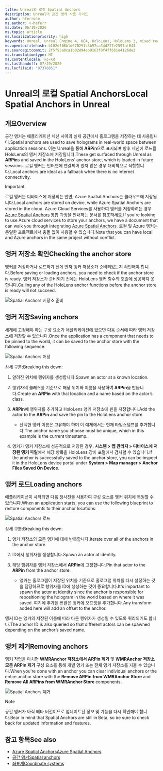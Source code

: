 ```yaml
---
title: Unreal의 로컬 Spatial Anchors
description: Unreal의 공간 앵커 사용 가이드
author: hferrone
ms.author: v-haferr
ms.date: 06/10/2020
ms.topic: article
ms.localizationpriority: high
keywords: Unreal, Unreal Engine 4, UE4, HoloLens, HoloLens 2, mixed reality, 개발, 기능, 설명서, 가이드, 홀로그램, 공간 앵커
ms.openlocfilehash: b102d506b1d670291c3b97ca34d277e2597af043
ms.sourcegitcommit: 2f5f95a9ca1b02d94eb9163f0f4ff6b1e4126de2
ms.translationtype: HT
ms.contentlocale: ko-KR
ms.lasthandoff: 07/29/2020
ms.locfileid: "87376051"
---
```

# <a name="local-spatial-anchors-in-unreal"></a><span data-ttu-id="5abc2-104">Unreal의 로컬 Spatial Anchors</span><span class="sxs-lookup"><span data-stu-id="5abc2-104">Local Spatial Anchors in Unreal</span></span>

## <a name="overview"></a><span data-ttu-id="5abc2-105">개요</span><span class="sxs-lookup"><span data-stu-id="5abc2-105">Overview</span></span>

<span data-ttu-id="5abc2-106">공간 앵커는 애플리케이션 세션 사이의 실제 공간에서 홀로그램을 저장하는 데 사용됩니다.</span><span class="sxs-lookup"><span data-stu-id="5abc2-106">Spatial anchors are used to save holograms in real-world space between application sessions.</span></span> <span data-ttu-id="5abc2-107">이는 Unreal을 통해 **ARPin**으로 표시되며 향후 세션에 로드될 HoloLens의 앵커 저장소에 저장됩니다.</span><span class="sxs-lookup"><span data-stu-id="5abc2-107">These get surfaced through Unreal as **ARPin**s and saved in the HoloLens’ anchor store, which is loaded in future sessions.</span></span> <span data-ttu-id="5abc2-108">로컬 앵커는 인터넷에 연결되어 있지 않은 경우 대비책으로 적합합니다.</span><span class="sxs-lookup"><span data-stu-id="5abc2-108">Local anchors are ideal as a fallback when there is no internet connectivity.</span></span>

> [!IMPORTANT]
> <span data-ttu-id="5abc2-109">로컬 앵커는 디바이스에 저장되는 반면, Azure Spatial Anchors는 클라우드에 저장됩니다.</span><span class="sxs-lookup"><span data-stu-id="5abc2-109">Local anchors are stored on device, while Azure Spatial Anchors are stored in the cloud.</span></span> <span data-ttu-id="5abc2-110">Azure Cloud Services를 사용하여 앵커를 저장하려는 경우 [Azure Spatial Anchors](unreal-azure-spatial-anchors.md) 통합 과정을 안내하는 문서를 참조하세요.</span><span class="sxs-lookup"><span data-stu-id="5abc2-110">If you're looking to use Azure cloud services to store your anchors, we have a document that can walk you through integrating [Azure Spatial Anchors](unreal-azure-spatial-anchors.md).</span></span> <span data-ttu-id="5abc2-111">로컬 및 Azure 앵커는 동일한 프로젝트에서 충돌 없이 사용할 수 있습니다.</span><span class="sxs-lookup"><span data-stu-id="5abc2-111">Note that you can have local and Azure anchors in the same project without conflict.</span></span>

## <a name="checking-the-anchor-store"></a><span data-ttu-id="5abc2-112">앵커 저장소 확인</span><span class="sxs-lookup"><span data-stu-id="5abc2-112">Checking the anchor store</span></span>

<span data-ttu-id="5abc2-113">앵커를 저장하거나 로드하기 전에 먼저 앵커 저장소가 준비되었는지 확인해야 합니다.</span><span class="sxs-lookup"><span data-stu-id="5abc2-113">Before saving or loading anchors, you need to check if the anchor store is ready.</span></span>  <span data-ttu-id="5abc2-114">앵커 저장소가 준비되기 전에는 HoloLens 앵커 함수의 호출에 성공하지 못합니다.</span><span class="sxs-lookup"><span data-stu-id="5abc2-114">Calling any of the HoloLens anchor functions before the anchor store is ready will not succeed.</span></span>  

![Spatial Anchors 저장소 준비](images/unreal-spatialanchors-store-ready.PNG)

## <a name="saving-anchors"></a><span data-ttu-id="5abc2-116">앵커 저장</span><span class="sxs-lookup"><span data-stu-id="5abc2-116">Saving anchors</span></span>

<span data-ttu-id="5abc2-117">세계에 고정해야 하는 구성 요소가 애플리케이션에 있으면 다음 순서에 따라 앵커 저장소에 저장할 수 있습니다.</span><span class="sxs-lookup"><span data-stu-id="5abc2-117">Once the application has a component that needs to be pinned to the world, it can be saved to the anchor store with the following sequence:</span></span> 

![Spatial Anchors 저장](images/unreal-spatialanchors-save.PNG)

<span data-ttu-id="5abc2-119">상세 구분:</span><span class="sxs-lookup"><span data-stu-id="5abc2-119">Breaking this down:</span></span>
1. <span data-ttu-id="5abc2-120">알려진 위치에 행위자를 생성합니다.</span><span class="sxs-lookup"><span data-stu-id="5abc2-120">Spawn an actor at a known location.</span></span>
2. <span data-ttu-id="5abc2-121">행위자의 클래스를 기준으로 해당 위치와 이름을 사용하여 **ARPin**을 만듭니다.</span><span class="sxs-lookup"><span data-stu-id="5abc2-121">Create an **ARPin** with that location and a name based on the actor’s class.</span></span> 
3. <span data-ttu-id="5abc2-122">**ARPin**에 행위자를 추가하고 HoloLens 앵커 저장소에 핀을 저장합니다.</span><span class="sxs-lookup"><span data-stu-id="5abc2-122">Add the actor to the **ARPin** and save the pin to the HoloLens anchor store.</span></span>  
    * <span data-ttu-id="5abc2-123">선택한 앵커 이름은 고유해야 하며 이 예제에서는 현재 타임스탬프를 추가합니다.</span><span class="sxs-lookup"><span data-stu-id="5abc2-123">The anchor name you choose must be unique, which in this example is the current timestamp.</span></span> 

4. <span data-ttu-id="5abc2-124">앵커가 앵커 저장소에 성공적으로 저장된 경우, **시스템 > 맵 관리자 > 디바이스에 저장된 앵커 파일**에서 해당 항목을 HoloLens 장치 포털에서 검사할 수 있습니다.</span><span class="sxs-lookup"><span data-stu-id="5abc2-124">If the anchor is successfully saved to the anchor store, you can be inspect it in the HoloLens device portal under **System > Map manager > Anchor Files Saved On Device**.</span></span> 

## <a name="loading-anchors"></a><span data-ttu-id="5abc2-125">앵커 로드</span><span class="sxs-lookup"><span data-stu-id="5abc2-125">Loading anchors</span></span>

<span data-ttu-id="5abc2-126">애플리케이션이 시작되면 다음 청사진을 사용하여 구성 요소를 앵커 위치에 복원할 수 있습니다.</span><span class="sxs-lookup"><span data-stu-id="5abc2-126">When an application starts, you can use the following blueprint to restore components to their anchor locations:</span></span>

![Spatial Anchors 로드](images/unreal-spatialanchors-load.PNG)

<span data-ttu-id="5abc2-128">상세 구분:</span><span class="sxs-lookup"><span data-stu-id="5abc2-128">Breaking this down:</span></span>
1. <span data-ttu-id="5abc2-129">앵커 저장소의 모든 앵커에 대해 반복합니다.</span><span class="sxs-lookup"><span data-stu-id="5abc2-129">Iterate over all of the anchors in the anchor store.</span></span> 
2. <span data-ttu-id="5abc2-130">ID에서 행위자를 생성합니다.</span><span class="sxs-lookup"><span data-stu-id="5abc2-130">Spawn an actor at identity.</span></span>
3. <span data-ttu-id="5abc2-131">해당 행위자를 앵커 저장소에서 **ARPin**에 고정합니다.</span><span class="sxs-lookup"><span data-stu-id="5abc2-131">Pin that actor to the **ARPin** from the anchor store.</span></span>  

    * <span data-ttu-id="5abc2-132">앵커는 홀로그램이 저장된 위치를 기준으로 홀로그램 위치를 다시 설정하는 것을 담당하므로 행위자를 ID에 생성하는 것이 중요합니다.</span><span class="sxs-lookup"><span data-stu-id="5abc2-132">It's important to spawn the actor at identity since the anchor is responsible for repositioning the hologram in the world based on where it was saved.</span></span> <span data-ttu-id="5abc2-133">여기에 추가된 변환은 앵커에 오프셋을 추가합니다.</span><span class="sxs-lookup"><span data-stu-id="5abc2-133">Any transform added here will add an offset to the anchor.</span></span> 

<span data-ttu-id="5abc2-134">앵커 ID는 앵커의 저장된 이름에 따라 다른 행위자가 생성될 수 있도록 쿼리되기도 합니다.</span><span class="sxs-lookup"><span data-stu-id="5abc2-134">The anchor ID is also queried so that different actors can be spawned depending on the anchor’s saved name.</span></span> 

## <a name="removing-anchors"></a><span data-ttu-id="5abc2-135">앵커 제거</span><span class="sxs-lookup"><span data-stu-id="5abc2-135">Removing anchors</span></span> 

<span data-ttu-id="5abc2-136">앵커 작업을 마치면 **WMRAnchor 저장소에서 ARPin 제거** 및 **WMRAnchor 저장소 모든 ARPin 제거** 구성 요소를 통해 개별 앵커 또는 전체 앵커 저장소를 지울 수 있습니다.</span><span class="sxs-lookup"><span data-stu-id="5abc2-136">When you're done with an anchor you can clear individual anchors or the entire anchor store with the **Remove ARPin from WMRAnchor Store** and **Remove All ARPins from WMRAnchor Store** components.</span></span>

![Spatial Anchors 제거](images/unreal-spatialanchors-remove.PNG)

> [!NOTE]
> <span data-ttu-id="5abc2-138">공간 앵커가 아직 베타 버전이므로 업데이트된 정보 및 기능을 다시 확인해야 합니다.</span><span class="sxs-lookup"><span data-stu-id="5abc2-138">Bear in mind that Spatial Anchors are still in Beta, so be sure to check back for updated information and features.</span></span>

## <a name="see-also"></a><span data-ttu-id="5abc2-139">참고 항목</span><span class="sxs-lookup"><span data-stu-id="5abc2-139">See also</span></span>
* [<span data-ttu-id="5abc2-140">Azure Spatial Anchors</span><span class="sxs-lookup"><span data-stu-id="5abc2-140">Azure Spatial Anchors</span></span>](unreal-azure-spatial-anchors.md)
* [<span data-ttu-id="5abc2-141">공간 앵커</span><span class="sxs-lookup"><span data-stu-id="5abc2-141">Spatial anchors</span></span>](spatial-anchors.md)
* [<span data-ttu-id="5abc2-142">좌표계</span><span class="sxs-lookup"><span data-stu-id="5abc2-142">Coordinate systems</span></span>](coordinate-systems.md)
